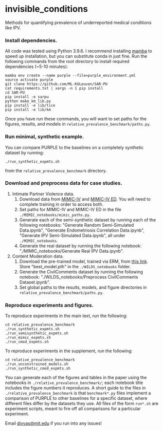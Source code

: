 # invisible_conditions
Methods for quantifying prevalence of underreported medical conditions like IPV. 

### Install dependencies.

All code was tested using Python 3.9.6. I recommend installing [mamba](https://github.com/mamba-org/mamba) to speed up installation, but you can substitute conda in just fine. Run the following commands from the root directory to install required dependencies (~5-10 minutes):

```
mamba env create --name purple --file=purple_environment.yml
source activate purple
git clone https://github.com/ML-KULeuven/SAR-PU
cat requirements.txt | xargs -n 1 pip install
cd SAR-PU
pip install -e sarpu
python make_km_lib.py
pip install -e lib/tice
pip install -e lib/km
```

Once you have run these commands, you will want to set paths for the figures, results, and models in ```relative_prevalence_benchmark/paths.py```.

### Run minimal, synthetic example.

You can compare PURPLE to the baselines on a completely synthetic dataset by running:

```
./run_synthetic_expmts.sh
```

from the ```relative_prevalence_benchmark``` directory.

### Download and preprocess data for case studies.
1. Intimate Partner Violence data. 
    1. Download data from [MIMIC-IV](https://physionet.org/content/mimiciv/0.4/) and [MIMIC-IV ED](https://physionet.org/content/mimic-iv-ed/1.0/). You will need to complete training in order to access both.
     2. Set paths for MIMIC-IV and MIMIC-IV ED in the file ```./MIMIC_notebooks/mimic_paths.py```.
     3. Generate  each of the semi-synthetic dataset by running each of the following notebooks: "Generate Random Semi-Simulated Data.ipynb", "Generate Endometriosis Correlation Data.ipynb", "Generate IPV Semi-Simulated Data.ipynb", all under ```./MIMIC_notebooks```.
     4. Generate the real dataset by running the following notebook: "./MIMIC_notebooks/Generate Real IPV Data.ipynb".
2. Content Moderation data.
     1. Download the pre-trained model, trained via ERM, from [this link](https://worksheets.codalab.org/rest/bundles/0xb820ddc4bdc44c0d9e298c0eb51335a3/contents/blob/best_model.pth). Store "best_model.pth" in the ```./WILDS_notebooks``` folder.
    2. Generate the CivilComments dataset by running the following notebook: "./WILDS_notebooks/Preprocess CivilComments Dataset.ipynb".
   3. Set global paths to the results, models, and figure directories in ```relative_prevalence_benchmark/paths.py```.

### Reproduce experiments and figures.

 To reproduce experiments in the main text, run the following: 
 ```
 cd relative_prevalence_benchmark
 ./run_synthetic_expmts.sh
 ./run_semisynthetic_expmts.sh
 ./run_mimic_expmts.sh
 ./run_cmod_expmts.sh
 ```
 To reproduce experiments in the supplement, run the following:
 ```
 cd relative_prevalence_benchmark
 ./run_unconstrained_models.sh
 ./run_synthetic_cmod_expmts.sh
 ```
 You can generate each of the figures and tables in the paper using the notebooks in ```./relative_prevalence_benchmark/```; each notebook title includes the figure numbers it reproduces. A short guide to the files in ```./relative_prevalence_benchmark``` is that  ```benchmark*.py``` files implement a comparison of PURPLE to other baselines for a specific dataset, where different files differ by the datasets they use. All files of the form ```run*.sh``` are experiment scripts, meant to fire off all comparisons for a particular  experiment. 
  
Email divyas@mit.edu if you run into any issues!
